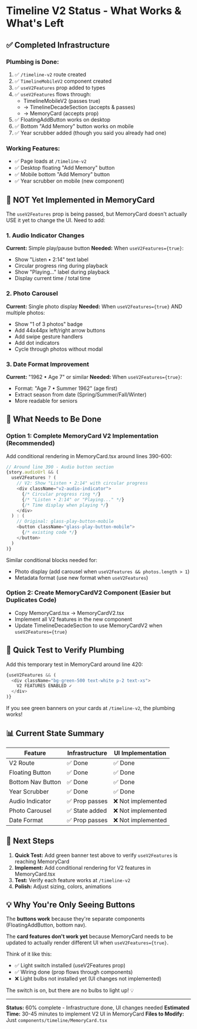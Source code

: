 # Timeline V2 Status - What Works & What's Left

## ✅ Completed Infrastructure

### Plumbing is Done:
1. ✅ `/timeline-v2` route created
2. ✅ `TimelineMobileV2` component created 
3. ✅ `useV2Features` prop added to types
4. ✅ `useV2Features` flows through:
   - TimelineMobileV2 (passes true)
   - → TimelineDecadeSection (accepts & passes)
   - → MemoryCard (accepts prop)
5. ✅ FloatingAddButton works on desktop
6. ✅ Bottom "Add Memory" button works on mobile
7. ✅ Year scrubber added (though you said you already had one)

### Working Features:
- ✅ Page loads at `/timeline-v2`
- ✅ Desktop floating "Add Memory" button
- ✅ Mobile bottom "Add Memory" button  
- ✅ Year scrubber on mobile (new component)

## 🚧 NOT Yet Implemented in MemoryCard

The `useV2Features` prop is being passed, but MemoryCard doesn't actually USE it yet to change the UI. Need to add:

### 1. Audio Indicator Changes
**Current:** Simple play/pause button
**Needed:** When `useV2Features={true}`:
- Show "Listen • 2:14" text label
- Circular progress ring during playback
- Show "Playing..." label during playback
- Display current time / total time

### 2. Photo Carousel
**Current:** Single photo display
**Needed:** When `useV2Features={true}` AND multiple photos:
- Show "1 of 3 photos" badge
- Add 44x44px left/right arrow buttons
- Add swipe gesture handlers
- Add dot indicators
- Cycle through photos without modal

### 3. Date Format Improvement
**Current:** "1962 • Age 7" or similar
**Needed:** When `useV2Features={true}`:
- Format: "Age 7 • Summer 1962" (age first)
- Extract season from date (Spring/Summer/Fall/Winter)
- More readable for seniors

## 📝 What Needs to Be Done

### Option 1: Complete MemoryCard V2 Implementation (Recommended)
Add conditional rendering in MemoryCard.tsx around lines 390-600:

```typescript
// Around line 390 - Audio button section
{story.audioUrl && (
  useV2Features ? (
    // V2: Show "Listen • 2:14" with circular progress
    <div className="v2-audio-indicator">
      {/* Circular progress ring */}
      {/* "Listen • 2:14" or "Playing..." */}
      {/* Time display when playing */}
    </div>
  ) : (
    // Original: glass-play-button-mobile
    <button className="glass-play-button-mobile">
      {/* existing code */}
    </button>
  )
)}
```

Similar conditional blocks needed for:
- Photo display (add carousel when `useV2Features && photos.length > 1`)
- Metadata format (use new format when `useV2Features`)

### Option 2: Create MemoryCardV2 Component (Easier but Duplicates Code)
- Copy MemoryCard.tsx → MemoryCardV2.tsx
- Implement all V2 features in the new component
- Update TimelineDecadeSection to use MemoryCardV2 when `useV2Features={true}`

## 🎯 Quick Test to Verify Plumbing

Add this temporary test in MemoryCard around line 420:

```typescript
{useV2Features && (
  <div className="bg-green-500 text-white p-2 text-xs">
    V2 FEATURES ENABLED ✓
  </div>
)}
```

If you see green banners on your cards at `/timeline-v2`, the plumbing works!

## 📊 Current State Summary

| Feature | Infrastructure | UI Implementation |
|---------|---------------|-------------------|
| V2 Route | ✅ Done | ✅ Done |
| Floating Button | ✅ Done | ✅ Done |
| Bottom Nav Button | ✅ Done | ✅ Done |
| Year Scrubber | ✅ Done | ✅ Done |
| Audio Indicator | ✅ Prop passes | ❌ Not implemented |
| Photo Carousel | ✅ State added | ❌ Not implemented |
| Date Format | ✅ Prop passes | ❌ Not implemented |

## 🔧 Next Steps

1. **Quick Test:** Add green banner test above to verify `useV2Features` is reaching MemoryCard
2. **Implement:** Add conditional rendering for V2 features in MemoryCard.tsx
3. **Test:** Verify each feature works at `/timeline-v2`
4. **Polish:** Adjust sizing, colors, animations

## 💡 Why You're Only Seeing Buttons

The **buttons work** because they're separate components (FloatingAddButton, bottom nav).

The **card features don't work yet** because MemoryCard needs to be updated to actually render different UI when `useV2Features={true}`.

Think of it like this:
- ✅ Light switch installed (useV2Features prop)
- ✅ Wiring done (prop flows through components)
- ❌ Light bulbs not installed yet (UI changes not implemented)

The switch is on, but there are no bulbs to light up! 💡

---

**Status:** 60% complete - Infrastructure done, UI changes needed
**Estimated Time:** 30-45 minutes to implement V2 UI in MemoryCard
**Files to Modify:** Just `components/timeline/MemoryCard.tsx`

